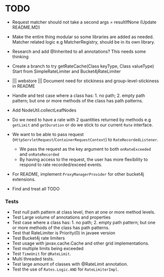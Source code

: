 # TODO

- Request matcher should not take a second args = resultIfNone (Update README.MD)
  
- Make the entire thing modular so some libraries are added as needed.
  Matcher related logic e.g MatcherRegistry, should be in its own library.
  
- Research and add @Inherited to all annotations? This needs some thinking
  
- Create a branch to try getRateCache(Class keyType, Class valueType)
  Start from SimpleRateLimiter and Bucket4jRateLimiter  

- ||| webstore ||| Document need for stickiness and group-level-stickiness in README
  
- Handle and test case where a class has: 1. no path; 2. empty path pattern; but one or more methods of the class has path patterns.

- Add NodeUtil.collectLeafNodes
  
- Do we need to have a rate with 2 quantities returned by methods e.g
  `getLimit` and `getDuration` or do we stick to our current `Rate` interface.
  
- We want to be able to pass request (`HttpServletRequest`/`ContainerRequestContext`) to `RateRecordedListener`.
  * We pass the request as the key argument to both `onRateExceeded` and `onRateRecorded`
  * By having access to the request, the user has more flexibility to respond to rate recorded/exceed events.
  
- For README, implement `ProxyManagerProvider` for other bucket4j extensions.

- Find and treat all TODO

### Tests

- Test null path pattern at class level, then at one or more method levels.
- Test Large volume of annotations and properties
- Test case where a class has: 1. no path; 2. empty path pattern; but one or more methods of the class has path patterns.
- Test that RateLimiter is Priority(0) in javaee version
- Test Bucket4j rate limiters
- Test usage with javax.cache.Cache and other grid implementations.
- Test multiple limits being exceeded
- Test `TimeUnit` for `@RateLimit`.
- Multi threaded tests.
- Test large amount of classes with @RateLimit annotation.
- Test the use of `Rates.Logic.AND` for `RateLimiterImpl`.

